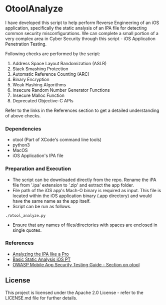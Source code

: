 # OtoolAnalyze

I have developed this script to help perform Reverse Engineering of an iOS application, specifically the static analysis of an IPA file for detecting common security misconfigurations. We can complete a small portion of a very complex area in Cyber Security through this script - iOS Application Penetration Testing.

Following checks are performed by the script:
1. Address Space Layout Randomization (ASLR)
2. Stack Smashing Protection
3. Automatic Reference Counting (ARC)
4. Binary Encryption
5. Weak Hashing Algorithms
6. Insecure Random Number Generator Functions
7. Insecure Malloc Function
8. Deprecated Objective-C APIs

Refer to the links in the References section to get a detailed understanding of above checks.

### Dependencies

* otool (Part of XCode's command line tools)
* python3
* MacOS
* iOS Application's IPA file

### Preparation and Execution

* The script can be downloaded directly from the repo. Rename the iPA file from '.ipa' extension to '.zip' and extract the app folder.
* File path of the iOS app's Mach-O binary is required as input. This file is located within the iOS application binary (.app directory) and would have the same name as the app itself.
* Script can be run as follows.
```
./otool_analyze.py
```
* Ensure that any names of files/directories with spaces are enclosed in single quotes.

### References

* [Analyzing the IPA like a Pro](https://blog.certcube.com/analyzing-the-ipa-like-a-pro/)
* [Basic Static Analysis iOS PT](https://book.hacktricks.xyz/mobile-pentesting/ios-pentesting#basic-static-analysis)
* [OWASP Mobile App Security Testing Guide - Section on otool](https://mas.owasp.org/MASTG/tools/ios/MASTG-TOOL-0060/)

## License

This project is licensed under the Apache 2.0 License - refer to the LICENSE.md file for further details.
